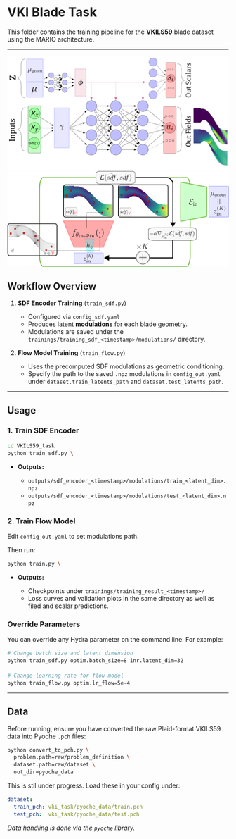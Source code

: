 # VKI Blade Task

This folder contains the training pipeline for the **VKILS59** blade dataset using the MARIO architecture.

---

![MARIO VKI](figures/mario_vki_overview-1.png)
![MARIO Encoding](figures/gemetry_encoding_mario_vki-1.png)


## Workflow Overview

1. **SDF Encoder Training** (`train_sdf.py`)

   * Configured via `config_sdf.yaml`
   * Produces latent **modulations** for each blade geometry.
   * Modulations are saved under the `trainings/training_sdf_<timestamp>/modulations/` directory.

2. **Flow Model Training** (`train_flow.py`)

   * Uses the precomputed SDF modulations as geometric conditioning.
   * Specify the path to the saved `.npz` modulations in `config_out.yaml` under `dataset.train_latents_path` and  `dataset.test_latents_path`.

---

## Usage

### 1. Train SDF Encoder

```bash
cd VKILS59_task
python train_sdf.py \
```

* **Outputs:**

  * `outputs/sdf_encoder_<timestamp>/modulations/train_<latent_dim>.npz`
  * `outputs/sdf_encoder_<timestamp>/modulations/test_<latent_dim>.npz`

### 2. Train Flow Model

Edit `config_out.yaml` to set modulations path.

Then run:

```bash
python train.py \

```

* **Outputs:**

  * Checkpoints under `trainings/training_result_<timestamp>/`
  * Loss curves and validation plots in the same directory as well as filed and scalar predictions.

### Override Parameters

You can override any Hydra parameter on the command line. For example:

```bash
# Change batch size and latent dimension
python train_sdf.py optim.batch_size=8 inr.latent_dim=32

# Change learning rate for flow model
python train_flow.py optim.lr_flow=5e-4
```

---

## Data

Before running, ensure you have converted the raw Plaid-format VKILS59 data into Pyoche `.pch` files:

```bash
python convert_to_pch.py \
  problem.path=raw/problem_definition \
  dataset.path=raw/dataset \
  out_dir=pyoche_data
```
This is stil under progress.
Load these in your config under:

```yaml
dataset:
  train_pch: vki_task/pyoche_data/train.pch
  test_pch:  vki_task/pyoche_data/test.pch
```

*Data handling is done via the `pyoche` library.*
